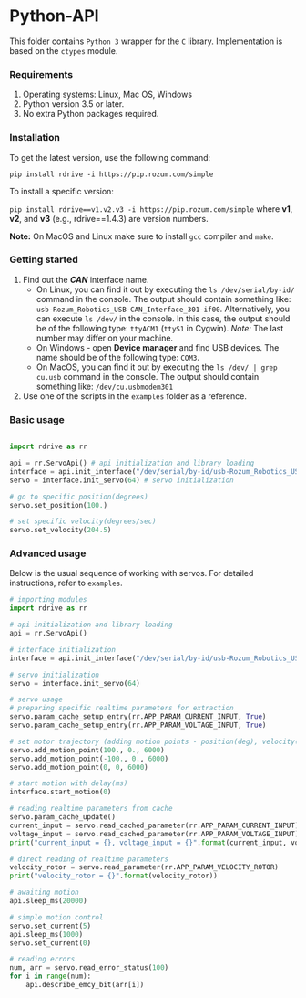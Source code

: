 # Python-API
This folder contains `Python 3` wrapper for the `C` library. 
Implementation is based on the `ctypes` module.

### Requirements
1. Operating systems: Linux, Mac OS, Windows
2. Python version 3.5 or later.
3. No extra Python packages required.
   
### Installation
To get the latest version, use the following command:

`pip install rdrive -i https://pip.rozum.com/simple`

To install a specific version: 

`pip install rdrive==v1.v2.v3 -i https://pip.rozum.com/simple`
where **v1**, **v2**, and **v3** (e.g., rdrive==1.4.3) are version numbers.

**Note:** On MacOS and Linux make sure to install `gcc` compiler and `make`.

### Getting started
1. Find out the **_CAN_** interface name. 
    * On Linux, you can find it out by executing the `ls /dev/serial/by-id/` command in the console.
    The output should contain something like: `usb-Rozum_Robotics_USB-CAN_Interface_301-if00`.
    Alternatively, you can execute `ls /dev/` in the console. In this case, the output should be of the following type: `ttyACM1` (`ttyS1` in Cygwin). 
    _Note:_ The last number may differ on your machine.
    * On Windows - open **Device manager** and find USB devices. The name should be of the following type: `COM3`.
    * On MacOS, you can find it out by executing the `ls /dev/ | grep cu.usb` command in the console.
    The output should contain something like: `/dev/cu.usbmodem301`
2. Use one of the scripts in the `examples` folder as a reference.

### Basic usage
```python

import rdrive as rr

api = rr.ServoApi() # api initialization and library loading
interface = api.init_interface("/dev/serial/by-id/usb-Rozum_Robotics_USB-CAN_Interface_301-if00") # interface initialization
servo = interface.init_servo(64) # servo initialization

# go to specific position(degrees)
servo.set_position(100.)

# set specific velocity(degrees/sec)
servo.set_velocity(204.5)


```

### Advanced usage
Below is the usual sequence of working with servos. For detailed instructions, refer to `examples`.
```python
# importing modules
import rdrive as rr

# api initialization and library loading
api = rr.ServoApi()

# interface initialization
interface = api.init_interface("/dev/serial/by-id/usb-Rozum_Robotics_USB-CAN_Interface_301-if00")

# servo initialization
servo = interface.init_servo(64)

# servo usage
# preparing specific realtime parameters for extraction
servo.param_cache_setup_entry(rr.APP_PARAM_CURRENT_INPUT, True)
servo.param_cache_setup_entry(rr.APP_PARAM_VOLTAGE_INPUT, True)

# set motor trajectory (adding motion points - position(deg), velocity(deg/sec), time(ms))
servo.add_motion_point(100., 0., 6000)
servo.add_motion_point(-100., 0., 6000)
servo.add_motion_point(0, 0, 6000)

# start motion with delay(ms)
interface.start_motion(0)

# reading realtime parameters from cache
servo.param_cache_update()
current_input = servo.read_cached_parameter(rr.APP_PARAM_CURRENT_INPUT)
voltage_input = servo.read_cached_parameter(rr.APP_PARAM_VOLTAGE_INPUT)
print("current_input = {}, voltage_input = {}".format(current_input, voltage_input)) # printing parameters

# direct reading of realtime parameters
velocity_rotor = servo.read_parameter(rr.APP_PARAM_VELOCITY_ROTOR)
print("velocity_rotor = {}".format(velocity_rotor))

# awaiting motion
api.sleep_ms(20000)

# simple motion control
servo.set_current(5)
api.sleep_ms(1000)
servo.set_current(0)

# reading errors
num, arr = servo.read_error_status(100)
for i in range(num):
    api.describe_emcy_bit(arr[i])

```

